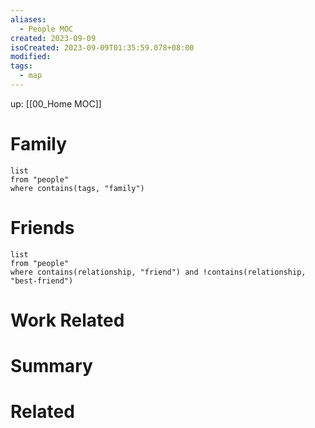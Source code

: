 ```yaml
---
aliases:
  - People MOC
created: 2023-09-09
isoCreated: 2023-09-09T01:35:59.078+08:00
modified: 
tags:
  - map
---
```

up: [[00_Home MOC]]

# Family

```dataview
list 
from "people"
where contains(tags, "family")
```


# Friends

```dataview
list
from "people"
where contains(relationship, "friend") and !contains(relationship, "best-friend")
```

# Work Related

# Summary

# Related




<br />
<br />










